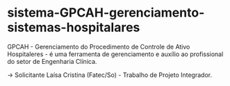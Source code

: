 # sistema-GPCAH-gerenciamento-sistemas-hospitalares
GPCAH - Gerenciamento do Procedimento de Controle de Ativo Hospitaleres - é uma ferramenta de gerenciamento e auxílio ao profissional do setor de Engenharia Clínica.

-> Solicitante Laísa Cristina (Fatec/So) -  Trabalho de Projeto Integrador.
